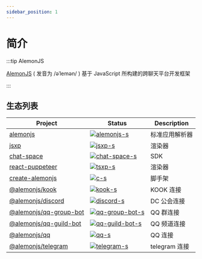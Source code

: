 ```yaml
---
sidebar_position: 1
---
```


# 简介

:::tip AlemonJS

[AlemonJS](https://github.com/lemonade-lab/alemonjs) ( 发音为 /əˈlemən/ ) 基于 JavaScript 所构建的跨聊天平台开发框架

:::

## 生态列表

| Project                  | Status                              | Description    |
| ------------------------ | ----------------------------------- | -------------- |
| [alemonjs]               | [![alemonjs-s]][alemonjs-p]         | 标准应用解析器 |
| [jsxp]                   | [![jsxp-s]][jsxp-p]                 | 渲染器         |
| [chat-space]             | [![chat-space-s]][chat-space-p]     | SDK            |
| [react-puppeteer]        | [![tsxp-s]][tsxp-p]                 | 渲染器         |
| [create-alemonjs]        | [![c-s]][c-p]                       | 脚手架         |
| [@alemonjs/kook]         | [![kook-s]][kook-p]                 | KOOK 连接      |
| [@alemonjs/discord]      | [![discord-s]][discord-p]           | DC 公会连接    |
| [@alemonjs/qq-group-bot] | [![qq-group-bot-s]][qq-group-bot-p] | QQ 群连接      |
| [@alemonjs/qq-guild-bot] | [![qq-guild-bot-s]][qq-guild-bot-p] | QQ 频道连接    |
| [@alemonjs/qq]           | [![qq-s]][qq-p]                     | QQ 连接        |
| [@alemonjs/telegram]     | [![telegram-s]][telegram-p]         | telegram 连接  |

[alemonjs]: https://github.com/lemonade-lab/alemonjs/tree/main/packages/alemonjs
[alemonjs-s]: https://img.shields.io/npm/v/alemonjs.svg
[alemonjs-p]: https://www.npmjs.com/package/alemonjs
[jsxp]: https://github.com/lemonade-lab/alemonjs/tree/main/packages/jsxp
[jsxp-s]: https://img.shields.io/npm/v/jsxp.svg
[jsxp-p]: https://www.npmjs.com/package/jsxp
[chat-space]: https://github.com/lemonade-lab/alemonjs/tree/main/packages/chat-space
[chat-space-s]: https://img.shields.io/npm/v/chat-space.svg
[chat-space-p]: https://www.npmjs.com/package/chat-space
[react-puppeteer]: https://github.com/lemonade-lab/alemonjs/tree/main/packages/tsxp
[tsxp-s]: https://img.shields.io/npm/v/react-puppeteer.svg
[tsxp-p]: https://www.npmjs.com/package/react-puppeteer
[create-alemonjs]: https://github.com/lemonade-lab/alemonjs/tree/main/packages/create-alemonjs
[c-s]: https://img.shields.io/npm/v/create-alemonjs.svg
[c-p]: https://www.npmjs.com/package/create-alemonjs
[@alemonjs/kook]: https://github.com/lemonade-lab/alemonjs/tree/main/packages/kook
[kook-s]: https://img.shields.io/npm/v/@alemonjs/kook.svg
[kook-p]: https://www.npmjs.com/package/@alemonjs/kook
[@alemonjs/discord]: https://github.com/lemonade-lab/alemonjs/tree/main/packages/discord
[discord-s]: https://img.shields.io/npm/v/@alemonjs/discord.svg
[discord-p]: https://www.npmjs.com/package/@alemonjs/discord
[@alemonjs/qq-group-bot]: https://github.com/lemonade-lab/alemonjs/tree/main/packages/qq-group-bot
[qq-group-bot-s]: https://img.shields.io/npm/v/@alemonjs/qq-group-bot.svg
[qq-group-bot-p]: https://www.npmjs.com/package/@alemonjs/qq-group-bot
[@alemonjs/qq-guild-bot]: https://github.com/lemonade-lab/alemonjs/tree/main/packages/qq-guild-bot
[qq-guild-bot-s]: https://img.shields.io/npm/v/@alemonjs/qq-guild-bot.svg
[qq-guild-bot-p]: https://www.npmjs.com/package/@alemonjs/qq-guild-bot
[@alemonjs/qq]: https://github.com/lemonade-lab/alemonjs/tree/main/packages/qq
[qq-s]: https://img.shields.io/npm/v/@alemonjs/qq.svg
[qq-p]: https://www.npmjs.com/package/@alemonjs/telegram
[@alemonjs/telegram]: https://github.com/lemonade-lab/alemonjs/tree/main/packages/telegram
[telegram-s]: https://img.shields.io/npm/v/@alemonjs/telegram.svg
[telegram-p]: https://www.npmjs.com/package/@alemonjs/telegram
